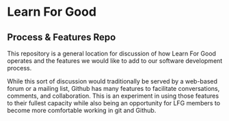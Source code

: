 # Learn For Good
## Process & Features Repo

This repository is a general location for discussion of how Learn For Good operates and the features we would like to add to our software development process.

While this sort of discussion would traditionally be served by a web-based forum or a mailing list, Github has many features to facilitate conversations, comments, and collaboration. This is an experiment in using those features to their fullest capacity while also being an opportunity for LFG members to become more comfortable working in git and Github.

